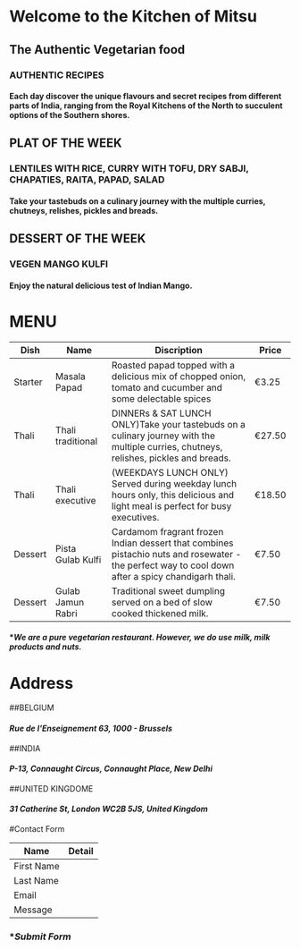 # Welcome to the Kitchen of Mitsu
## The Authentic Vegetarian food
              
### AUTHENTIC RECIPES
#### Each day discover the unique flavours and secret recipes from different parts of India, ranging from the Royal Kitchens of the North to succulent options of the Southern shores.

## PLAT OF THE WEEK
### LENTILES WITH RICE, CURRY WITH TOFU, DRY SABJI, CHAPATIES, RAITA, PAPAD, SALAD
#### Take your tastebuds on a culinary journey with the multiple curries, chutneys, relishes, pickles and breads.

## DESSERT OF THE WEEK
### VEGEN MANGO KULFI
#### Enjoy the natural delicious test of Indian Mango.

# MENU

|   Dish    |    Name      |      Discription            |  Price    |
|-----------|--------------|-----------------------------|-----------|
| Starter   | Masala Papad |Roasted papad topped with a delicious mix of chopped onion, tomato and cucumber and some delectable spices |€3.25 |
| Thali     |Thali traditional |DINNERs & SAT LUNCH ONLY)Take your tastebuds on a culinary journey with the multiple curries, chutneys, relishes, pickles and breads. |€27.50 |
| Thali     |Thali executive |(WEEKDAYS LUNCH ONLY) Served during weekday lunch hours only, this delicious and light meal is perfect for busy executives.|€18.50 |
| Dessert   | Pista Gulab Kulfi |Cardamom fragrant frozen Indian dessert that combines pistachio nuts and rosewater - the perfect way to cool down after a spicy chandigarh thali. | €7.50 |
| Dessert   | Gulab Jamun Rabri | Traditional sweet dumpling served on a bed of slow cooked thickened milk.| €7.50 |

#### **We are a pure vegetarian restaurant. However, we do use milk, milk products and nuts.*

# Address

##BELGIUM
#### *Rue de l'Enseignement 63, 1000 - Brussels*

##INDIA
#### *P-13, Connaught Circus, Connaught Place, New Delhi*

##UNITED KINGDOME
#### *31 Catherine St, London WC2B 5JS, United Kingdom*

#Contact Form

| Name       |   Detail   |
|------------|------------|
| First Name |            |
| Last Name  |            |
| Email      |            |
| Message    |            |

### **Submit Form*
